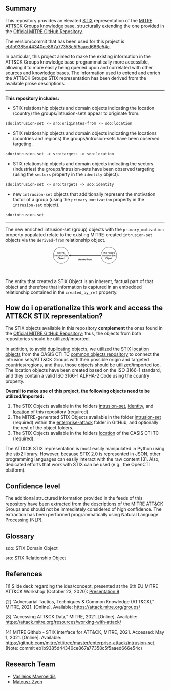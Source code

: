 ## Summary
This repository provides an elevated [STIX](https://oasis-open.github.io/cti-documentation/stix/intro.html) representation of the [MITRE ATT&CK Groups knowledge base](https://attack.mitre.org/groups/), structurally extending the one provided in the [Official MITRE GitHub Repository](https://github.com/mitre/cti/tree/master/enterprise-attack/intrusion-set).

The version/commit that has been used for this project is [eb1b9385d44340ce867a77358c5f5aaed666e54c](https://github.com/mitre/cti/tree/eb1b9385d44340ce867a77358c5f5aaed666e54c/enterprise-attack/intrusion-set).

In particular, this project aimed to make the existing information in the ATT&CK Groups knowledge base programmatically more accessible, allowing it to more easily being queried upon and correlated with other sources and knowledge bases. The information used to extend and enrich the ATT&CK Groups STIX representation has been derived from the available prose descriptions.

---

**This repository includes:**

* STIX relationship objects and domain objects indicating the location (country) the groups/intrusion-sets appear to originate from.

`
sdo:intrusion-set -> sro:originates-from -> sdo:location
`

* STIX relationship objects and domain objects indicating the locations (countries and regions) the groups/intrusion-sets have been observed targeting.

`
sdo:intrusion-set -> sro:targets -> sdo:location
`

* STIX relationship objects and domain objects indicating the sectors (industries) the groups/intrusion-sets have been observed targeting (using the `sectors` property in the `identity` object).

`
sdo:intrusion-set -> sro:targets -> sdo:identity
`

* new `intrusion-set` objects that additionally represent the motivation factor of a group (using the `primary_motivation` property in the `intrusion-set` object).

`
sdo:intrusion-set
`

---


The new enriched intrusion-set (group) objects with the `primary_motivation` property populated relate to the existing MITRE-created `intrusion-set` objects via the `derived-from` relationship object.

<p align="center">
  <img src="/images/figure1.png" width="40%">
</p>

<br/>

The entity that created a STIX Object is an inherent, factual part of that object and therefore that information is captured in an embedded relationship contained in the `created_by_ref` property.

## How do i operationalize this work and access the ATT&CK STIX representation?

The STIX objects available in this repository **complement** the ones found in the [Official MITRE GitHub Repository](https://github.com/mitre/cti/tree/eb1b9385d44340ce867a77358c5f5aaed666e54c/enterprise-attack); thus, the objects from both repositories should be utilized/imported.

In addition, to avoid duplicating objects, we utilized the [STIX location objects](https://github.com/oasis-open/cti-stix-common-objects/tree/main/objects/location) from the OASIS CTI TC [common objects repository](https://github.com/oasis-open/cti-stix-common-objects) to connect the intrusion sets/ATT&CK Groups with their possible origin and targeted countries/regions, and thus, those objects should be utilized/imported too. The location objects have been created based on the ISO 3166-1 standard, and they contain a valid ISO 3166-1 ALPHA-2 Code using the country property.

**Overall to make use of this project, the following objects need to be utilized/imported:**

1. The STIX Objects available in the folders [intrusion-set](), [identity](), and [location]() of this repository (required).
2. The MITRE-generated STIX Objects available in the folder [intrusion-set](https://github.com/mitre/cti/tree/master/enterprise-attack/intrusion-set) (required) within the [enterprise-attack](https://github.com/mitre/cti/tree/master/enterprise-attack) folder in GitHub, and optionally the rest of the object folders.
3. The STIX Objects available in the folders [location](https://github.com/oasis-open/cti-stix-common-objects/tree/main/objects/location) of the OASIS CTI TC (required).

The ATT&CK STIX representation is most easily manipulated in Python using the stix2 library. However, because STIX 2.0 is represented in JSON, other programming languages can easily interact with the raw content [3]. Also, dedicated efforts that work with STIX can be used (e.g., the OpenCTI platform).

## Confidence level

The additional structured information provided in the feeds of this repository have been extracted from the descriptions of the MITRE ATT&CK Groups and should not be immediately considered of high confidence. The extraction has been performed programmatically using Natural Language Processing (NLP).

## Glossary

sdo: STIX Domain Object

sro: STIX Relationship Object

## References

[1] Slide deck regarding the idea/concept, presented at the 6th EU MITRE ATT&CK Workshop (October 23, 2020): [Presentation 9](https://web.tresorit.com/l/FDl4u#NHx11i1KRZQQjHFGg01Jsg&viewer=o0IL9EDvNwpAxQ54TpClIFyBxFRaTFbq)

[2] “Adversarial Tactics, Techniques & Common Knowledge (ATT&CK),” MITRE, 2021. [Online]. Available: https://attack.mitre.org/groups/

[3] “Accessing ATT&CK Data,” MITRE, 2021. [Online]. Available: https://attack.mitre.org/resources/working-with-attack/

[4] MITRE Github - STIX interface for ATT&CK, MITRE, 2021. Accessed: May 1, 2021. [Online]. Available: https://github.com/mitre/cti/tree/master/enterprise-attack/intrusion-set.
(Note: commit eb1b9385d44340ce867a77358c5f5aaed666e54c)


## Research Team

* [Vasileios Mavroeidis](https://www.linkedin.com/in/vasileiosmavroeidis/)
* [Mateusz Zych](https://www.linkedin.com/in/mateuszzych/)
